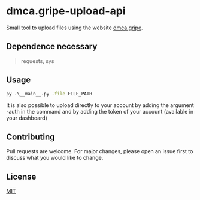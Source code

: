 # dmca.gripe-upload-api

Small tool to upload files using the website [dmca.gripe](https://dmca.gripe/).

## Dependence necessary

> requests, sys

## Usage

```cmd
py .\__main__.py -file FILE_PATH
```

It is also possible to upload directly to your account by adding the argument -auth in the command and by adding the token of your account (available in your dashboard)

## Contributing
Pull requests are welcome. For major changes, please open an issue first to discuss what you would like to change.

## License
[MIT](https://choosealicense.com/licenses/mit/)
